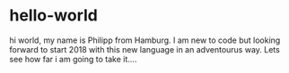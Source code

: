 # hello-world
hi world, my name is Philipp from Hamburg. I am new to code but looking forward to start 2018 with this new language in an adventourus way. Lets see how far i am going to take it....
